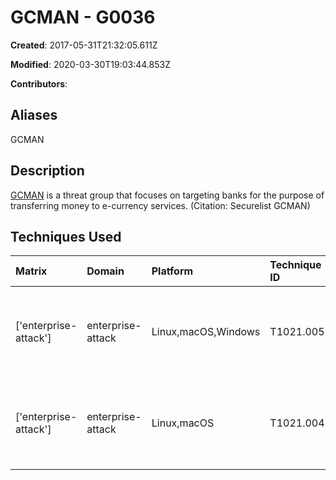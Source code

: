 # GCMAN - G0036

**Created**: 2017-05-31T21:32:05.611Z

**Modified**: 2020-03-30T19:03:44.853Z

**Contributors**: 

## Aliases

GCMAN

## Description

[GCMAN](https://attack.mitre.org/groups/G0036) is a threat group that focuses on targeting banks for the purpose of transferring money to e-currency services. (Citation: Securelist GCMAN)

## Techniques Used

|Matrix|Domain|Platform|Technique ID|Technique Name|Use|
| :---| :---| :---| :---| :---| :---|
|['enterprise-attack']|enterprise-attack|Linux,macOS,Windows|T1021.005|VNC|[GCMAN](https://attack.mitre.org/groups/G0036) uses VNC for lateral movement.(Citation: Securelist GCMAN)|
|['enterprise-attack']|enterprise-attack|Linux,macOS|T1021.004|SSH|[GCMAN](https://attack.mitre.org/groups/G0036) uses Putty for lateral movement.(Citation: Securelist GCMAN)|
